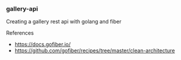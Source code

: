 ### gallery-api
Creating a gallery rest api with golang and fiber

References
- https://docs.gofiber.io/
- https://github.com/gofiber/recipes/tree/master/clean-architecture
